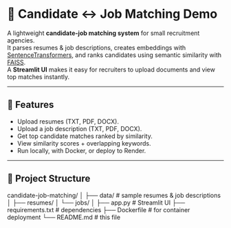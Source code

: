 # 🤝 Candidate ↔ Job Matching Demo

A lightweight **candidate-job matching system** for small recruitment agencies.  
It parses resumes & job descriptions, creates embeddings with [SentenceTransformers](https://www.sbert.net/), and ranks candidates using semantic similarity with [FAISS](https://faiss.ai/).  
A **Streamlit UI** makes it easy for recruiters to upload documents and view top matches instantly.  

---

## 🚀 Features
- Upload resumes (TXT, PDF, DOCX).  
- Upload a job description (TXT, PDF, DOCX).  
- Get top candidate matches ranked by similarity.  
- View similarity scores + overlapping keywords.  
- Run locally, with Docker, or deploy to Render.  

---

## 📂 Project Structure
candidate-job-matching/
│
├── data/ # sample resumes & job descriptions
│ ├── resumes/
│ └── jobs/
│
├── app.py # Streamlit UI
├── requirements.txt # dependencies
├── Dockerfile # for container deployment
└── README.md # this file